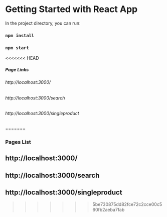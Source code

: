 # Getting Started with React App

In the project directory, you can run:

### `npm install`

### `npm start`

<<<<<<< HEAD
##### Page Links

###### http://localhost:3000/
###### http://localhost:3000/search
###### http://localhost:3000/singleproduct
=======

### Pages List ###

##  http://localhost:3000/

## http://localhost:3000/search

## http://localhost:3000/singleproduct
>>>>>>> 5be730875dd82fce72c2cce00c560fb2aeba7fab
